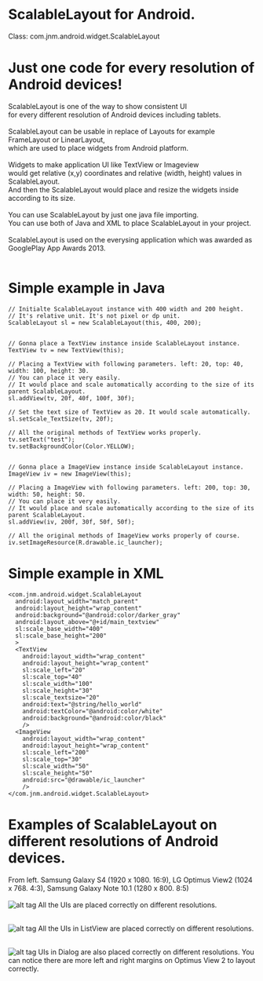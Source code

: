 ScalableLayout for Android. 
====================

Class: com.jnm.android.widget.ScalableLayout 

Just one code for every resolution of Android devices!<br/>
====================

ScalableLayout is one of the way to show consistent UI<br/>
for every different resolution of Android devices including tablets.<br/>
<br/>
ScalableLayout can be usable in replace of Layouts for example FrameLayout or LinearLayout,<br/>
which are used to place widgets from Android platform.<br/>
<br/>
Widgets to make application UI like TextView or Imageview<br/>
would get relative (x,y) coordinates and relative (width, height) values in ScalableLayout.<br/>
And then the ScalableLayout would place and resize the widgets inside according to its size.<br/>
<br/>
You can use ScalableLayout by just one java file importing.<br/>
You can use both of Java and XML to place ScalableLayout in your project.<br/>
<br/>
ScalableLayout is used on the everysing application which was awarded as GooglePlay App Awards 2013.<br/>
<br/>



# Simple example in Java

    // Initialte ScalableLayout instance with 400 width and 200 height. 
    // It's relative unit. It's not pixel or dp unit.
    ScalableLayout sl = new ScalableLayout(this, 400, 200);


    // Gonna place a TextView instance inside ScalableLayout instance. 
    TextView tv = new TextView(this);
    
    // Placing a TextView with following parameters. left: 20, top: 40, width: 100, height: 30.  
    // You can place it very easily. 
    // It would place and scale automatically according to the size of its parent ScalableLayout.
    sl.addView(tv, 20f, 40f, 100f, 30f);
    
    // Set the text size of TextView as 20. It would scale automatically.
    sl.setScale_TextSize(tv, 20f);
    
    // All the original methods of TextView works properly. 
    tv.setText("test");
    tv.setBackgroundColor(Color.YELLOW);
    
    
    // Gonna place a ImageView instance inside ScalableLayout instance. 
    ImageView iv = new ImageView(this);
    
    // Placing a ImageView with following parameters. left: 200, top: 30, width: 50, height: 50.  
    // You can place it very easily. 
    // It would place and scale automatically according to the size of its parent ScalableLayout.
    sl.addView(iv, 200f, 30f, 50f, 50f);
    
    // All the original methods of ImageView works properly of course. 
    iv.setImageResource(R.drawable.ic_launcher);


# Simple example in XML

    <com.jnm.android.widget.ScalableLayout
      android:layout_width="match_parent"
      android:layout_height="wrap_content"
      android:background="@android:color/darker_gray"
      android:layout_above="@+id/main_textview"
      sl:scale_base_width="400"
      sl:scale_base_height="200"
      >
      <TextView 
        android:layout_width="wrap_content"
        android:layout_height="wrap_content"
        sl:scale_left="20"
        sl:scale_top="40"
        sl:scale_width="100"
        sl:scale_height="30"
        sl:scale_textsize="20"
        android:text="@string/hello_world" 
        android:textColor="@android:color/white"
        android:background="@android:color/black"
        />
      <ImageView 
        android:layout_width="wrap_content"
        android:layout_height="wrap_content"
        sl:scale_left="200"
        sl:scale_top="30"
        sl:scale_width="50"
        sl:scale_height="50"
        android:src="@drawable/ic_launcher"
        />
    </com.jnm.android.widget.ScalableLayout>        




Examples of ScalableLayout on different resolutions of Android devices.
====================
From left. Samsung Galaxy S4 (1920 x 1080. 16:9), LG Optimus View2 (1024 x 768. 4:3), Samsung Galaxy Note 10.1 (1280 x 800. 8:5)<br/><br/>
![alt tag](https://raw.github.com/ssomai/ScalableLayout/master/images/sl_01_main.jpg)
All the UIs are placed correctly on different resolutions.<br/><br/>

![alt tag](https://raw.github.com/ssomai/ScalableLayout/master/images/sl_02_singtop100.jpg)
All the UIs in ListView are placed correctly on different resolutions.<br/><br/>

![alt tag](https://raw.github.com/ssomai/ScalableLayout/master/images/sl_03_singoption.jpg)
UIs in Dialog are also placed correctly on different resolutions. You can notice there are more left and right margins on Optimus View 2 to layout correctly.<br/>




